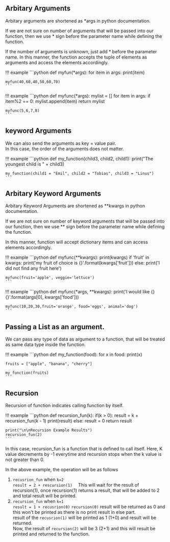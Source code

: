 ## Arbitary Arguments

Arbitary arguments are shortened as *args in python documentation.

If we are not sure on number of arguments that will be passed into our function, then we use * sign before the parameter name while defining the function.

If the number of arguments is unknown, just add * before the parameter name.
In this manner, the function accepts the tuple of elements as arguments and access the elements accordingly.

!!! example
    ```python
    def myfun(*args): 
        for item in args:
            print(item)

    myfun(40,60,40,50,60,70)
    ```

!!! example
    ```python
    def myfunc(*args):
        mylist = []
        for item in args:
            if item%2 == 0:
                mylist.append(item)
        return mylist

    myfunc(5,6,7,8)
    ```

## keyword Arguments

We can also send the arguments as key = value pair.  
In this case, the order of the arguments does not matter.

!!! example
    ```python
    def my_function(child3, child2, child1):
      print("The youngest child is " + child3)

    my_function(child1 = "Emil", child2 = "Tobias", child3 = "Linus")
    ```

## Arbitary Keyword Arguments

Arbitary Keyword Arguments are shortened as **kwargs in python documentation.

If we are not sure on number of keyword arguments that will be passed into our function, then we use ** sign before the parameter name while defining the function.

In this manner, function will accept dictionary items and can access elements accordingly.

!!! example
    ```python
    def myfunc(**kwargs):
        print(kwargs)
        if 'fruit' in kwargs:
            print('my fruit of choice is {}'.format(kwargs['fruit']))
        else:
            print('I did not find any fruit here')

    myfunc(fruit='apple', veggie='lettuce')
    ```

!!! example
    ```python
    def myfunc(*args, **kwargs):
        print('I would like {} {}'.format(args[0], kwargs['food']))

    myfunc(10,20,30,fruit='orange', food='eggs', animal='dog')
    ```

## Passing a List as an argument.

We can pass any type of data as argument to a function, that will be treated as same data type inside the function.

!!! example
    ```python
    def my_function(food):
      for x in food:
        print(x)

    fruits = ["apple", "banana", "cherry"]

    my_function(fruits)
    ``` 

## Recursion

Recursion of function indicates calling function by itself. 

!!! example
    ```python
    def recursion_fun(k):
      if(k > 0):
        result = k + recursion_fun(k - 1)
        print(result)
      else:
        result = 0
      return result

    print("\n\nRecursion Example Results")
    recursion_fun(2)
    ```

In this case, recursion_fun is a function that is defined to call itself. 
Here, K value decrements by -1 everytime and recursion stops when the k value is not greater than 0.

In the above example, the operation will be as follows

1. `recusrion_fun` when `k=2`  
`result = 2 + rescursion(1)  `
This will wait for the result of recursion(1), once recursion(1) returns a result, that will be added to 2 and total result will be printed.  
2. `recursion_fun` when `k=1`  
`result = 1 + recusrion(0)`
`recursion(0)` result will be returned as 0 and this won't be printed as there is no print result in else part.  
result of the `recusrion(1)` will be printed as 1 (1+0) and result will be returned.  
Now, the result of `recursion(2)` will be 3 (2+1) and this will result be printed and returned to the function.  